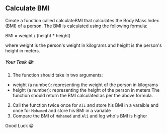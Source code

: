 ## Calculate BMI

Create a function called calculateBMI that calculates the Body Mass Index (BMI) of a person. The BMI is calculated using the following formula:

BMI = weight / (height * height)

where weight is the person's weight in kilograms and height is the person's height in meters.

##### Your Task 😃:

1. The function should take in two arguments:
* weight (a number): representing the weight of the person in kilograms
* height (a number): representing the height of the person in meters
The function should return the BMI calculated as per the above formula.
2. Call the function twice once for `Ali` and store his BMI in a varaible and once for `Mohamed` and store his BMI in a variable
3. Compare the BMI of `Mohamed` and `Ali` and log who's BMI is higher

Good Luck 😀
